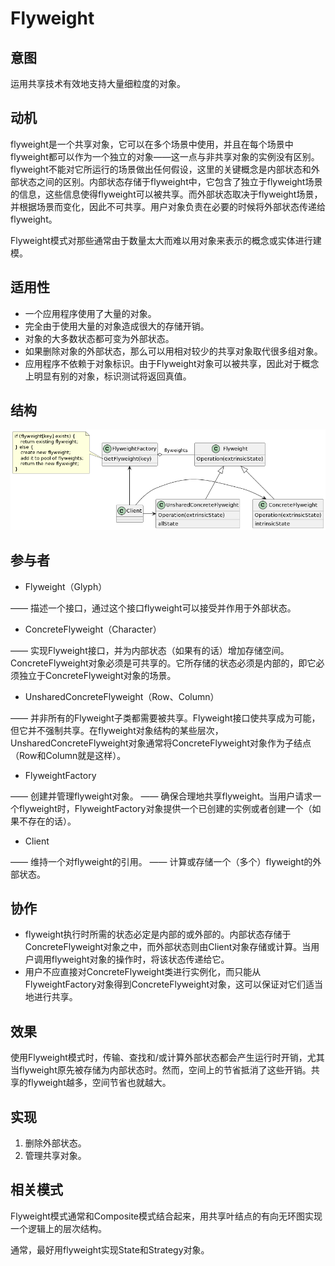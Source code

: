 # Flyweight

## 意图

运用共享技术有效地支持大量细粒度的对象。

## 动机

flyweight是一个共享对象，它可以在多个场景中使用，并且在每个场景中flyweight都可以作为一个独立的对象——这一点与非共享对象的实例没有区别。flyweight不能对它所运行的场景做出任何假设，这里的关键概念是内部状态和外部状态之间的区别。内部状态存储于flyweight中，它包含了独立于flyweight场景的信息，这些信息使得flyweight可以被共享。而外部状态取决于flyweight场景，并根据场景而变化，因此不可共享。用户对象负责在必要的时候将外部状态传递给flyweight。

Flyweight模式对那些通常由于数量太大而难以用对象来表示的概念或实体进行建模。

## 适用性

- 一个应用程序使用了大量的对象。
- 完全由于使用大量的对象造成很大的存储开销。
- 对象的大多数状态都可变为外部状态。
- 如果删除对象的外部状态，那么可以用相对较少的共享对象取代很多组对象。
- 应用程序不依赖于对象标识。由于Flyweight对象可以被共享，因此对于概念上明显有别的对象，标识测试将返回真值。

## 结构

![Flyweight](Flyweight.png)

## 参与者

- Flyweight（Glyph）

—— 描述一个接口，通过这个接口flyweight可以接受并作用于外部状态。

- ConcreteFlyweight（Character）

—— 实现Flyweight接口，并为内部状态（如果有的话）增加存储空间。ConcreteFlyweight对象必须是可共享的。它所存储的状态必须是内部的，即它必须独立于ConcreteFlyweight对象的场景。

- UnsharedConcreteFlyweight（Row、Column）

—— 并非所有的Flyweight子类都需要被共享。Flyweight接口使共享成为可能，但它并不强制共享。在flyweight对象结构的某些层次，UnsharedConcreteFlyweight对象通常将ConcreteFlyweight对象作为子结点（Row和Column就是这样）。

- FlyweightFactory

—— 创建并管理flyweight对象。
—— 确保合理地共享flyweight。当用户请求一个flyweight时，FlyweightFactory对象提供一个已创建的实例或者创建一个（如果不存在的话）。

- Client

—— 维持一个对flyweight的引用。
—— 计算或存储一个（多个）flyweight的外部状态。

## 协作

- flyweight执行时所需的状态必定是内部的或外部的。内部状态存储于ConcreteFlyweight对象之中，而外部状态则由Client对象存储或计算。当用户调用flyweight对象的操作时，将该状态传递给它。
- 用户不应直接对ConcreteFlyweight类进行实例化，而只能从FlyweightFactory对象得到ConcreteFlyweight对象，这可以保证对它们适当地进行共享。

## 效果

使用Flyweight模式时，传输、查找和/或计算外部状态都会产生运行时开销，尤其当flyweight原先被存储为内部状态时。然而，空间上的节省抵消了这些开销。共享的flyweight越多，空间节省也就越大。

## 实现

1. 删除外部状态。
2. 管理共享对象。

## 相关模式

Flyweight模式通常和Composite模式结合起来，用共享叶结点的有向无环图实现一个逻辑上的层次结构。

通常，最好用flyweight实现State和Strategy对象。

